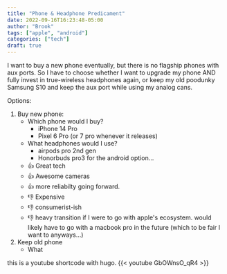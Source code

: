 ```yaml
---
title: "Phone & Headphone Predicament"
date: 2022-09-16T16:23:48-05:00
author: "Brook"
tags: ["apple", "android"]
categories: ["tech"]
draft: true
---
```

I want to buy a new phone eventually, but there is no flagship phones with aux ports. So I have to choose whether I want to upgrade my phone AND fully invest in true-wireless headphones again, or keep my old poodunky Samsung S10 and keep the aux port while using my analog cans. 

Options: 
1. Buy new phone: 
	- Which phone would I buy? 
		- iPhone 14 Pro
		- Pixel 6 Pro (or 7 pro whenever it releases)
	- What headphones would I use? 
		- airpods pro 2nd gen
		- Honorbuds pro3 for the android option…
	- 👍 Great tech
	- 👍 Awesome cameras
	- 👍 more reliabilty going forward. 
	- 👎 Expensive
	- 👎 consumerist-ish
	- 👎 heavy transition if I were to go with apple's ecosystem. would likely have to go with a macbook pro in the future (which to be fair I want to anyways…)
2. Keep old phone
	- What 

this is a youtube shortcode with hugo.
{{< youtube GbOWnsO_qR4 >}}